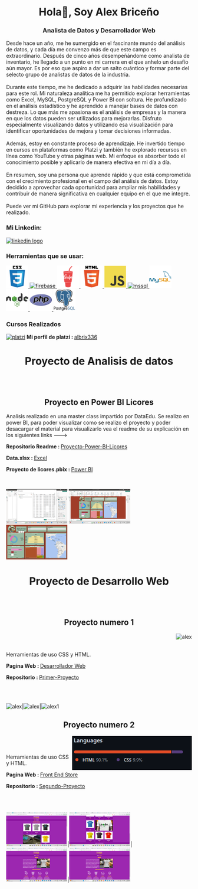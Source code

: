 <h1 align="center">Hola👋, Soy Alex Briceño</h1>
<h3 align="center">Analista de Datos y Desarrollador Web</h3>
<p align="left">Desde hace un año, me he sumergido en el fascinante mundo del análisis de datos, y cada día me convenzo más de que este campo es extraordinario. Después de cinco años desempeñándome como analista de inventario, he llegado a un punto en mi carrera en el que anhelo un desafío aún mayor. Es por eso que aspiro a dar un salto cuántico y formar parte del selecto grupo de analistas de datos de la industria.<br><br>Durante este tiempo, me he dedicado a adquirir las habilidades necesarias para este rol. Mi naturaleza analítica me ha permitido explorar herramientas como Excel, MySQL, PostgreSQL y Power BI con soltura. He profundizado en el análisis estadístico y he aprendido a manejar bases de datos con destreza. Lo que más me apasiona es el análisis de empresas y la manera en que los datos pueden ser utilizados para mejorarlas. Disfruto especialmente visualizando datos y utilizando esa visualización para identificar oportunidades de mejora y tomar decisiones informadas.<br><br>Además, estoy en constante proceso de aprendizaje. He invertido tiempo en cursos en plataformas como Platzi y también he explorado recursos en línea como YouTube y otras páginas web. Mi enfoque es absorber todo el conocimiento posible y aplicarlo de manera efectiva en mi día a día.<br><br>En resumen, soy una persona que aprende rápido y que está comprometida con el crecimiento profesional en el campo del análisis de datos. Estoy decidido a aprovechar cada oportunidad para ampliar mis habilidades y contribuir de manera significativa en cualquier equipo en el que me integre.<br><br>Puede ver mi GitHub para explorar mi experiencia y los proyectos que he realizado.</p>

<h3 align="left">Mi Linkedin:</h3>
<div align="left">
  <a href="https://www.linkedin.com/in/alexbriceño" target="_blank">
    <img src="https://raw.githubusercontent.com/maurodesouza/profile-readme-generator/master/src/assets/icons/social/linkedin/default.svg" width="60" height="60" alt="linkedin logo"  />
  </a>
</div>

<h3 align="left">Herramientas que se usar:</h3>
<p align="left"> <a href="https://www.w3schools.com/css/" target="_blank" rel="noreferrer"> <img src="https://raw.githubusercontent.com/devicons/devicon/master/icons/css3/css3-original-wordmark.svg" alt="css3" width="60" height="60"/> </a> <a href="https://firebase.google.com/" target="_blank" rel="noreferrer"> <img src="https://www.vectorlogo.zone/logos/firebase/firebase-icon.svg" alt="firebase" width="60" height="60"/> </a> <a href="https://gulpjs.com" target="_blank" rel="noreferrer"> <img src="https://raw.githubusercontent.com/devicons/devicon/master/icons/gulp/gulp-plain.svg" alt="gulp" width="60" height="60"/> </a> <a href="https://www.w3.org/html/" target="_blank" rel="noreferrer"> <img src="https://raw.githubusercontent.com/devicons/devicon/master/icons/html5/html5-original-wordmark.svg" alt="html5" width="60" height="60"/> </a> <a href="https://developer.mozilla.org/en-US/docs/Web/JavaScript" target="_blank" rel="noreferrer"> <img src="https://raw.githubusercontent.com/devicons/devicon/master/icons/javascript/javascript-original.svg" alt="javascript" width="60" height="60"/> </a> <a href="https://www.microsoft.com/en-us/sql-server" target="_blank" rel="noreferrer"> <img src="https://www.svgrepo.com/show/303229/microsoft-sql-server-logo.svg" alt="mssql" width="60" height="60"/> </a> <a href="https://www.mysql.com/" target="_blank" rel="noreferrer"> <img src="https://raw.githubusercontent.com/devicons/devicon/master/icons/mysql/mysql-original-wordmark.svg" alt="mysql" width="60" height="60"/> </a> <a href="https://nodejs.org" target="_blank" rel="noreferrer"> <img src="https://raw.githubusercontent.com/devicons/devicon/master/icons/nodejs/nodejs-original-wordmark.svg" alt="nodejs" width="60" height="60"/> </a> <a href="https://www.php.net" target="_blank" rel="noreferrer"> <img src="https://raw.githubusercontent.com/devicons/devicon/master/icons/php/php-original.svg" alt="php" width="60" height="60"/> </a> <a href="https://www.postgresql.org" target="_blank" rel="noreferrer"> <img src="https://raw.githubusercontent.com/devicons/devicon/master/icons/postgresql/postgresql-original-wordmark.svg" alt="postgresql" width="60" height="60"/> </a> </p>

<h3 align="left">Cursos Realizados</h3>
<p><a href="https://platzi.com/new-home/"><img src="https://github.com/Alex030396/platzi/raw/main/platzi.png" alt="platzi" width="60" height="60"/></a> <strong>Mi perfil de platzi : </strong><a href="https://platzi.com/p/albrix336/">albrix336</a> </p>


<h1 align="center">Proyecto de Analisis de datos</h1>
<br>
<br>
<h2 align="center">Proyecto en Power BI Licores</h2> 
<p>Analisis realizado en una master class impartido por DataEdu. Se realizo en power BI, para poder visualizar como se realizo el proyecto y poder desacargar el material para visualizarlo vea el readme de su explicación en los siguientes links ---> </p>
<p><strong>Repositorio Readme : </strong><a href="https://github.com/Alex030396/Proyecto-Power-BI-Licores/blob/main/README.md">Proyecto-Power-BI-Licores</a></p>
<p><strong>Data.xlsx : </strong><a href="https://github.com/Alex030396/Proyecto-Power-BI-Licores/raw/main/Data.xlsx">  Excel</a></p>
<p><strong>Proyecto de licores.pbix : </strong><a href="https://github.com/Alex030396/Proyecto-Power-BI-Licores/raw/main/Proyecto%20de%20Licores.pbix">Power BI</a> </p>

<br>
<p><img src="https://github.com/Alex030396/Proyecto-Power-BI-Licores/raw/main/Imagenes/Extraer.png" alt="alex" width="33%">  <img  src="https://github.com/Alex030396/Proyecto-Power-BI-Licores/raw/main/Imagenes/Principal.png" alt="alex" width="33%" >  <img  src="https://github.com/Alex030396/Proyecto-Power-BI-Licores/raw/main/Imagenes/Mujeres.png" alt="alex1" width="33%"></p> 

<h1 align="center">Proyecto de Desarrollo Web</h1>
<br>
<br>
<h2 align="center">Proyecto numero 1</h2> <img src="https://github.com/Alex030396/Primer-proyecto-web/raw/main/Captura%20de%20pantalla%202024-03-17%20154938.png" alt="alex" align="right">
<br>
<br>
<p>Herramientas de uso CSS y HTML.</p>
<p><strong>Pagina Web : </strong><a href="https://alex030396.github.io/Primer-proyecto-web.github.io/">Desarrollador Web</a> </p>
<p><strong>Repositorio : </strong><a href="https://github.com/Alex030396/Primer-proyecto-web.github.io">Primer-Proyecto</a></p>

<br>
<br>

<img src="https://github.com/Alex030396/Primer-proyecto-web/raw/main/Captura%20de%20pantalla%202024-03-17%20134144.png" alt="alex" width="33%">|<img  src="https://github.com/Alex030396/Primer-proyecto-web/raw/main/Captura%20de%20pantalla%202024-03-17%20153604.png" alt="alex" width="33%" >|<img  src="https://github.com/Alex030396/Primer-proyecto-web/raw/main/Captura%20de%20pantalla%202024-03-17%20153616.png" alt="alex1" width="33%" > 

<h2 align="center">Proyecto numero 2</h2> <img src="https://github.com/Alex030396/Segundo-Proyecto/raw/main/img/Uso.png" alt="alex" align="right">
<br>
<br>
<p>Herramientas de uso CSS y HTML.</p>
<p><strong>Pagina Web : </strong><a href="https://alex030396.github.io/Segundo-Proyecto/">Front End Store</a> </p>
<p><strong>Repositorio : </strong><a href="https://github.com/Alex030396/Segundo-Proyecto">Segundo-Proyecto</a></p>

<br>
<br>

<img src="https://github.com/Alex030396/Segundo-Proyecto/raw/main/img/Portada.png" alt="alex" width="33%">|<img  src="https://github.com/Alex030396/Segundo-Proyecto/raw/main/img/Portada_baja.png" alt="alex" width="33%">|<img  src="https://github.com/Alex030396/Segundo-Proyecto/raw/main/img/Nosotros.png" alt="alex1" width="33%">|<img  src="https://github.com/Alex030396/Segundo-Proyecto/raw/main/img/Nosotros.png" alt="alex1" width="33%"> 
 
